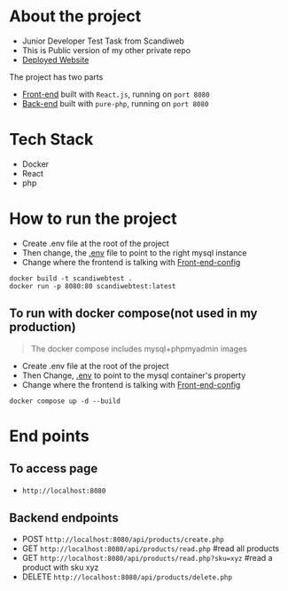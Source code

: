# About the project
- Junior Developer Test Task from Scandiweb
- This is Public version of my other private repo
- [Deployed Website](https://scandiweb-test.onrender.com/)

The project has two parts
- [Front-end](frontend/README.md) built with `React.js`, running on `port 8080`
- [Back-end](backend/README.md) built with `pure-php`, running on `port 8080`

# Tech Stack
- Docker
- React
- php

# How to run the project
- Create .env file at the root of the project
- Then change, the [.env](/.env) file to point to the right mysql instance
- Change where the frontend is talking with [Front-end-config](/frontend/src/Config/Api.js)
```shell
docker build -t scandiwebtest .
docker run -p 8080:80 scandiwebtest:latest
```
## To run with docker compose(not used in my production)
> The docker compose includes mysql+phpmyadmin images
- Create .env file at the root of the project
- Then Change, [.env](/.env) to point to the mysql container's property
- Change where the frontend is talking with [Front-end-config](/frontend/src/Config/Api.js)
```shell
docker compose up -d --build
```

# End points

## To access page
- `http://localhost:8080`

## Backend endpoints
- POST `http://localhost:8080/api/products/create.php`
- GET `http://localhost:8080/api/products/read.php`  #read all products
- GET `http://localhost:8080/api/products/read.php?sku=xyz` #read a product with sku xyz
- DELETE `http://localhost:8080/api/products/delete.php`
